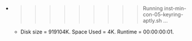 * >>>>>>>>> Running inst-min-con-05-keyring-aptly.sh ...
  * Disk size = 919104K. Space Used = 4K. Runtime = 00:00:00:01.
